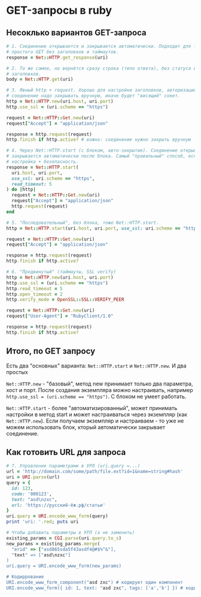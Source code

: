 # GET-запросы в ruby

## Несоклько вариантов GET-запроса

```rb
# 1. Соединение открывается и закрывается автоматически. Подходит для теста или
# простого GET без заголовков и таймаутов.
response = Net::HTTP.get_response(uri)

# 2. То же самое, но вернётся сразу строка (тело ответа), без статуса и
# заголовков.
body = Net::HTTP.get(uri)

# 3. Явный http + request. Хорошо для настройки заголовков, авторизации и пр. Но
# соединение надо закрывать вручную, иначе будет "висящий" сокет.
http = Net::HTTP.new(uri.host, uri.port)
http.use_ssl = (uri.scheme == "https")

request = Net::HTTP::Get.new(uri)
request["Accept"] = "application/json"

response = http.request(request)
http.finish if http.active? # важно: соединение нужно закрыть вручную

# 4. Через Net::HTTP.start (с блоком, авто-закрытие). Соединение открывается и
# закрывается автоматически после блока. Самый "правильный" способ, если нужна
# настройка + безопасность.
response = Net::HTTP.start(
  uri.host, uri.port,
  use_ssl: uri.scheme == "https",
  read_timeout: 5
) do |http|
  request = Net::HTTP::Get.new(uri)
  request["Accept"] = "application/json"
  http.request(request)
end

# 5. "Последовательный", без блока, тоже Net::HTTP.start.
http = Net::HTTP.start(uri.host, uri.port, use_ssl: uri.scheme == "https", read_timeout: 5)

request = Net::HTTP::Get.new(uri)
request["Accept"] = "application/json"

response = http.request(request)
http.finish if http.active?

# 6. "Продвинутый" (таймауты, SSL verify)
http = Net::HTTP.new(uri.host, uri.port)
http.use_ssl = (uri.scheme == "https")
http.read_timeout = 5
http.open_timeout = 2
http.verify_mode = OpenSSL::SSL::VERIFY_PEER

request = Net::HTTP::Get.new(uri)
request["User-Agent"] = "RubyClient/1.0"

response = http.request(request)
http.finish if http.active?
```


## Итого, по GET запросу

Есть два "основных" варианта: `Net::HTTP.start` и `Net::HTTP.new`.
И два простых

`Net::HTTP.new` - "базовый", метод new принимает только два параметра, хост и
порт. После создания экземпляра можно настраивать, например `http.use_ssl =
(uri.scheme == "https")`. С блоком не умеет работать.

`Net::HTTP.start` - более "автоматизированный", может принимать настройки в
метод start и может настраиваться через экземпляр (как `Net::HTTP.new`). Если
получаем экземпляр и настраиваем - то уже не можем использовать блок, кторый
автоматически закрывает соединение.


## Как готовить URL для запроса

```rb
# 7. Управление параметрами в УРЛ (uri.query =...)
url = 'http://domain.com/some/path/file.ext?id=1&name=string#hash'
uri = URI.parse(url)
query = {
  id: 123,
  code: '000123',
  text: "asd\nzxc",
  url: 'https://русский-ёж.рф/статьи'
}
uri.query = URI.encode_www_form(query)
print 'uri: '.red; puts uri

# Чтобы добавить параметры в УРЛ (а не заменить)
existing_params = CGI.parse(uri.query.to_s)
new_params = existing_params.merge(
  "erid" => ["asd865sda5f43asdf4@#$%^&"],
  "text" => ["asd\nzxc"]
)
uri.query = URI.encode_www_form(new_params)

# Кодиррование
URI.encode_www_form_component("asd zxc") # кодирует один компонент
URI.encode_www_form({ id: 1, text: "asd zxc", tags: ['a','b'] }) # кодирует весь хэш (предпочтительнее -> кодирует ключи, собирает с &, обрабатывает массивы)
```
